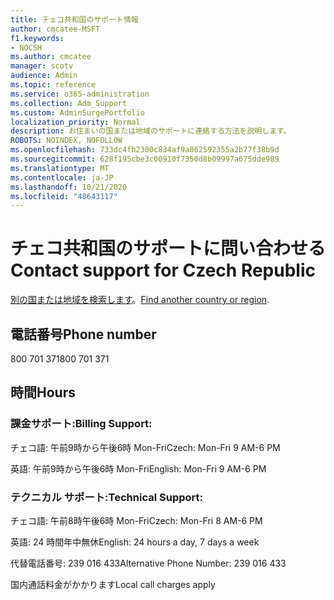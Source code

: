 ```yaml
---
title: チェコ共和国のサポート情報
author: cmcatee-MSFT
f1.keywords:
- NOCSH
ms.author: cmcatee
manager: scotv
audience: Admin
ms.topic: reference
ms.service: o365-administration
ms.collection: Adm_Support
ms.custom: AdminSurgePortfolio
localization_priority: Normal
description: お住まいの国または地域のサポートに連絡する方法を説明します。
ROBOTS: NOINDEX, NOFOLLOW
ms.openlocfilehash: 733dc4fb2300c834af9a862592355a2b77f38b9d
ms.sourcegitcommit: 628f195cbe3c00910f7350d8b09997a675dde989
ms.translationtype: MT
ms.contentlocale: ja-JP
ms.lasthandoff: 10/21/2020
ms.locfileid: "48643117"
---
```

# <a name="contact-support-for-czech-republic"></a><span data-ttu-id="6b67a-103">チェコ共和国のサポートに問い合わせる</span><span class="sxs-lookup"><span data-stu-id="6b67a-103">Contact support for Czech Republic</span></span>

<span data-ttu-id="6b67a-104">[別の国または地域を検索します](../contact-support-for-business-products.md)。</span><span class="sxs-lookup"><span data-stu-id="6b67a-104">[Find another country or region](../contact-support-for-business-products.md).</span></span>

## <a name="phone-number"></a><span data-ttu-id="6b67a-105">電話番号</span><span class="sxs-lookup"><span data-stu-id="6b67a-105">Phone number</span></span>
<span data-ttu-id="6b67a-106">800 701 371</span><span class="sxs-lookup"><span data-stu-id="6b67a-106">800 701 371</span></span>

## <a name="hours"></a><span data-ttu-id="6b67a-107">時間</span><span class="sxs-lookup"><span data-stu-id="6b67a-107">Hours</span></span>
### <a name="billing-support"></a><span data-ttu-id="6b67a-108">課金サポート:</span><span class="sxs-lookup"><span data-stu-id="6b67a-108">Billing Support:</span></span>

<span data-ttu-id="6b67a-109">チェコ語: 午前9時から午後6時 Mon-Fri</span><span class="sxs-lookup"><span data-stu-id="6b67a-109">Czech: Mon-Fri 9 AM-6 PM</span></span>

<span data-ttu-id="6b67a-110">英語: 午前9時から午後6時 Mon-Fri</span><span class="sxs-lookup"><span data-stu-id="6b67a-110">English: Mon-Fri 9 AM-6 PM</span></span>

### <a name="technical-support"></a><span data-ttu-id="6b67a-111">テクニカル サポート:</span><span class="sxs-lookup"><span data-stu-id="6b67a-111">Technical Support:</span></span>

<span data-ttu-id="6b67a-112">チェコ語: 午前8時午後6時 Mon-Fri</span><span class="sxs-lookup"><span data-stu-id="6b67a-112">Czech: Mon-Fri 8 AM-6 PM</span></span>

<span data-ttu-id="6b67a-113">英語: 24 時間年中無休</span><span class="sxs-lookup"><span data-stu-id="6b67a-113">English: 24 hours a day, 7 days a week</span></span>

<span data-ttu-id="6b67a-114">代替電話番号: 239 016 433</span><span class="sxs-lookup"><span data-stu-id="6b67a-114">Alternative Phone Number: 239 016 433</span></span>

<span data-ttu-id="6b67a-115">国内通話料金がかかります</span><span class="sxs-lookup"><span data-stu-id="6b67a-115">Local call charges apply</span></span>
